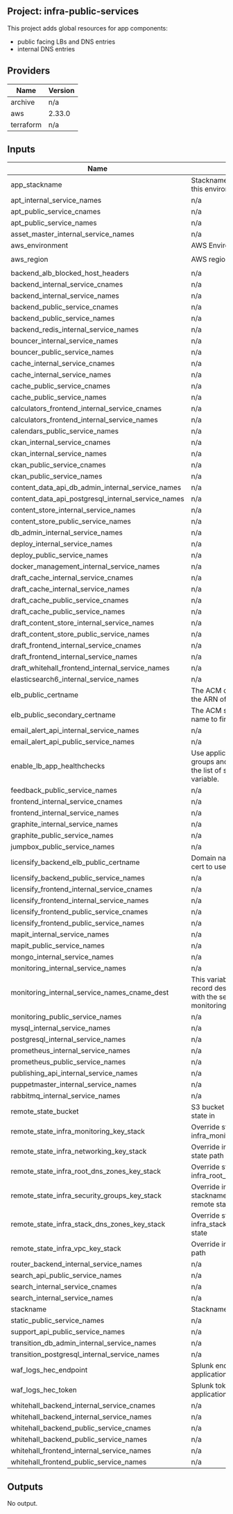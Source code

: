 ## Project: infra-public-services

This project adds global resources for app components:  
  - public facing LBs and DNS entries  
  - internal DNS entries

## Providers

| Name | Version |
|------|---------|
| archive | n/a |
| aws | 2.33.0 |
| terraform | n/a |

## Inputs

| Name | Description | Type | Default | Required |
|------|-------------|------|---------|:-----:|
| app\_stackname | Stackname of the app projects in this environment | `string` | `"blue"` | no |
| apt\_internal\_service\_names | n/a | `list` | `[]` | no |
| apt\_public\_service\_cnames | n/a | `list` | `[]` | no |
| apt\_public\_service\_names | n/a | `list` | `[]` | no |
| asset\_master\_internal\_service\_names | n/a | `list` | `[]` | no |
| aws\_environment | AWS Environment | `string` | n/a | yes |
| aws\_region | AWS region | `string` | `"eu-west-1"` | no |
| backend\_alb\_blocked\_host\_headers | n/a | `list` | `[]` | no |
| backend\_internal\_service\_cnames | n/a | `list` | `[]` | no |
| backend\_internal\_service\_names | n/a | `list` | `[]` | no |
| backend\_public\_service\_cnames | n/a | `list` | `[]` | no |
| backend\_public\_service\_names | n/a | `list` | `[]` | no |
| backend\_redis\_internal\_service\_names | n/a | `list` | `[]` | no |
| bouncer\_internal\_service\_names | n/a | `list` | `[]` | no |
| bouncer\_public\_service\_names | n/a | `list` | `[]` | no |
| cache\_internal\_service\_cnames | n/a | `list` | `[]` | no |
| cache\_internal\_service\_names | n/a | `list` | `[]` | no |
| cache\_public\_service\_cnames | n/a | `list` | `[]` | no |
| cache\_public\_service\_names | n/a | `list` | `[]` | no |
| calculators\_frontend\_internal\_service\_cnames | n/a | `list` | `[]` | no |
| calculators\_frontend\_internal\_service\_names | n/a | `list` | `[]` | no |
| calendars\_public\_service\_names | n/a | `list` | `[]` | no |
| ckan\_internal\_service\_cnames | n/a | `list` | `[]` | no |
| ckan\_internal\_service\_names | n/a | `list` | `[]` | no |
| ckan\_public\_service\_cnames | n/a | `list` | `[]` | no |
| ckan\_public\_service\_names | n/a | `list` | `[]` | no |
| content\_data\_api\_db\_admin\_internal\_service\_names | n/a | `list` | `[]` | no |
| content\_data\_api\_postgresql\_internal\_service\_names | n/a | `list` | `[]` | no |
| content\_store\_internal\_service\_names | n/a | `list` | `[]` | no |
| content\_store\_public\_service\_names | n/a | `list` | `[]` | no |
| db\_admin\_internal\_service\_names | n/a | `list` | `[]` | no |
| deploy\_internal\_service\_names | n/a | `list` | `[]` | no |
| deploy\_public\_service\_names | n/a | `list` | `[]` | no |
| docker\_management\_internal\_service\_names | n/a | `list` | `[]` | no |
| draft\_cache\_internal\_service\_cnames | n/a | `list` | `[]` | no |
| draft\_cache\_internal\_service\_names | n/a | `list` | `[]` | no |
| draft\_cache\_public\_service\_cnames | n/a | `list` | `[]` | no |
| draft\_cache\_public\_service\_names | n/a | `list` | `[]` | no |
| draft\_content\_store\_internal\_service\_names | n/a | `list` | `[]` | no |
| draft\_content\_store\_public\_service\_names | n/a | `list` | `[]` | no |
| draft\_frontend\_internal\_service\_cnames | n/a | `list` | `[]` | no |
| draft\_frontend\_internal\_service\_names | n/a | `list` | `[]` | no |
| draft\_whitehall\_frontend\_internal\_service\_names | n/a | `list` | `[]` | no |
| elasticsearch6\_internal\_service\_names | n/a | `list` | `[]` | no |
| elb\_public\_certname | The ACM cert domain name to find the ARN of | `string` | n/a | yes |
| elb\_public\_secondary\_certname | The ACM secondary cert domain name to find the ARN of | `string` | n/a | yes |
| email\_alert\_api\_internal\_service\_names | n/a | `list` | `[]` | no |
| email\_alert\_api\_public\_service\_names | n/a | `list` | `[]` | no |
| enable\_lb\_app\_healthchecks | Use application specific target groups and healthchecks based on the list of services in the cname variable. | `string` | `false` | no |
| feedback\_public\_service\_names | n/a | `list` | `[]` | no |
| frontend\_internal\_service\_cnames | n/a | `list` | `[]` | no |
| frontend\_internal\_service\_names | n/a | `list` | `[]` | no |
| graphite\_internal\_service\_names | n/a | `list` | `[]` | no |
| graphite\_public\_service\_names | n/a | `list` | `[]` | no |
| jumpbox\_public\_service\_names | n/a | `list` | `[]` | no |
| licensify\_backend\_elb\_public\_certname | Domain name (CN) of the ACM cert to use for licensify\_backend. | `string` | n/a | yes |
| licensify\_backend\_public\_service\_names | n/a | `list` | `[]` | no |
| licensify\_frontend\_internal\_service\_cnames | n/a | `list` | `[]` | no |
| licensify\_frontend\_internal\_service\_names | n/a | `list` | `[]` | no |
| licensify\_frontend\_public\_service\_cnames | n/a | `list` | `[]` | no |
| licensify\_frontend\_public\_service\_names | n/a | `list` | `[]` | no |
| mapit\_internal\_service\_names | n/a | `list` | `[]` | no |
| mapit\_public\_service\_names | n/a | `list` | `[]` | no |
| mongo\_internal\_service\_names | n/a | `list` | `[]` | no |
| monitoring\_internal\_service\_names | n/a | `list` | `[]` | no |
| monitoring\_internal\_service\_names\_cname\_dest | This variable specifies the CNAME record destination to be associated with the service names defined in monitoring\_internal\_service\_names | `string` | `"alert"` | no |
| monitoring\_public\_service\_names | n/a | `list` | `[]` | no |
| mysql\_internal\_service\_names | n/a | `list` | `[]` | no |
| postgresql\_internal\_service\_names | n/a | `list` | `[]` | no |
| prometheus\_internal\_service\_names | n/a | `list` | `[]` | no |
| prometheus\_public\_service\_names | n/a | `list` | `[]` | no |
| publishing\_api\_internal\_service\_names | n/a | `list` | `[]` | no |
| puppetmaster\_internal\_service\_names | n/a | `list` | `[]` | no |
| rabbitmq\_internal\_service\_names | n/a | `list` | `[]` | no |
| remote\_state\_bucket | S3 bucket we store our terraform state in | `string` | n/a | yes |
| remote\_state\_infra\_monitoring\_key\_stack | Override stackname path to infra\_monitoring remote state | `string` | `""` | no |
| remote\_state\_infra\_networking\_key\_stack | Override infra\_networking remote state path | `string` | `""` | no |
| remote\_state\_infra\_root\_dns\_zones\_key\_stack | Override stackname path to infra\_root\_dns\_zones remote state | `string` | `""` | no |
| remote\_state\_infra\_security\_groups\_key\_stack | Override infra\_security\_groups stackname path to infra\_vpc remote state | `string` | `""` | no |
| remote\_state\_infra\_stack\_dns\_zones\_key\_stack | Override stackname path to infra\_stack\_dns\_zones remote state | `string` | `""` | no |
| remote\_state\_infra\_vpc\_key\_stack | Override infra\_vpc remote state path | `string` | `""` | no |
| router\_backend\_internal\_service\_names | n/a | `list` | `[]` | no |
| search\_api\_public\_service\_names | n/a | `list` | `[]` | no |
| search\_internal\_service\_cnames | n/a | `list` | `[]` | no |
| search\_internal\_service\_names | n/a | `list` | `[]` | no |
| stackname | Stackname | `string` | n/a | yes |
| static\_public\_service\_names | n/a | `list` | `[]` | no |
| support\_api\_public\_service\_names | n/a | `list` | `[]` | no |
| transition\_db\_admin\_internal\_service\_names | n/a | `list` | `[]` | no |
| transition\_postgresql\_internal\_service\_names | n/a | `list` | `[]` | no |
| waf\_logs\_hec\_endpoint | Splunk endpoint for shipping application firewall logs | `string` | n/a | yes |
| waf\_logs\_hec\_token | Splunk token for shipping application firewall logs | `string` | n/a | yes |
| whitehall\_backend\_internal\_service\_cnames | n/a | `list` | `[]` | no |
| whitehall\_backend\_internal\_service\_names | n/a | `list` | `[]` | no |
| whitehall\_backend\_public\_service\_cnames | n/a | `list` | `[]` | no |
| whitehall\_backend\_public\_service\_names | n/a | `list` | `[]` | no |
| whitehall\_frontend\_internal\_service\_names | n/a | `list` | `[]` | no |
| whitehall\_frontend\_public\_service\_names | n/a | `list` | `[]` | no |

## Outputs

No output.

